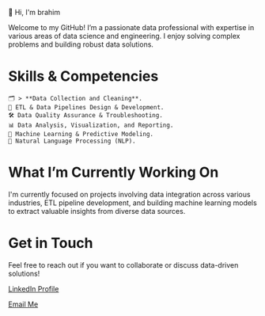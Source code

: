 👋 Hi, I'm brahim

Welcome to my GitHub! I’m a passionate data professional with expertise in various areas of data science and engineering. I enjoy solving complex problems and building robust data solutions.

# Skills & Competencies

    🗂️ > **Data Collection and Cleaning**.
    🔄 ETL & Data Pipelines Design & Development.
    🛠️ Data Quality Assurance & Troubleshooting.
    📊 Data Analysis, Visualization, and Reporting.
    🤖 Machine Learning & Predictive Modeling.
    📝 Natural Language Processing (NLP).

# What I’m Currently Working On

I'm currently focused on projects involving data integration across various industries, ETL pipeline development, and building machine learning models to extract valuable insights from diverse data sources.

# Get in Touch

Feel free to reach out if you want to collaborate or discuss data-driven solutions!

[LinkedIn Profile](https://www.linkedin.com/in/brahimakerkouch/)

[Email Me](mailto:ibrahimakerkouch@gmail.com)
